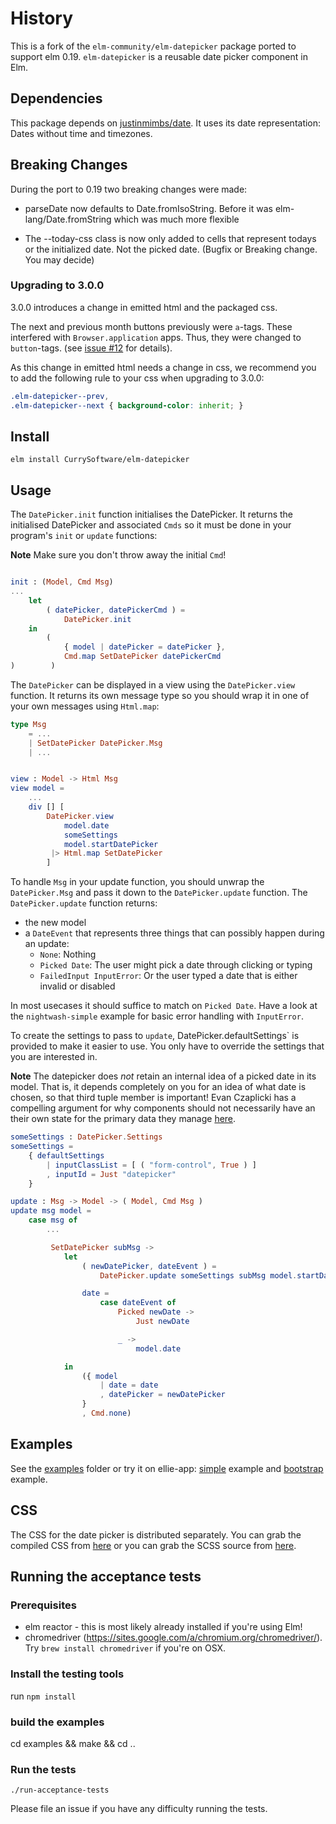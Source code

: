 # History

This is a fork of the `elm-community/elm-datepicker` package ported to support elm 0.19.
`elm-datepicker` is a reusable date picker component in Elm.

## Dependencies

This package depends on [justinmimbs/date](https://github.com/justinmimbs/date).
It uses its date representation: Dates without time and timezones.

## Breaking Changes

During the port to 0.19 two breaking changes were made:


- parseDate now defaults to Date.fromIsoString. Before it was elm-lang/Date.fromString which was much more flexible

- The --today-css class is now only added to cells that represent todays or the initialized date. Not the picked date. (Bugfix or Breaking change. You may decide)


### Upgrading to 3.0.0

3.0.0 introduces a change in emitted html and the packaged css.

The next and previous month buttons previously were `a`-tags. These interfered with `Browser.application` apps.
Thus, they were changed to `button`-tags. (see [issue #12](https://github.com/CurrySoftware/elm-datepicker/issues/12) for details).

As this change in emitted html needs a change in css, we recommend you to add the following rule to your css when upgrading to 3.0.0:

```css
.elm-datepicker--prev,
.elm-datepicker--next { background-color: inherit; }
```

## Install

``` shell
elm install CurrySoftware/elm-datepicker
```

## Usage

The `DatePicker.init` function initialises the DatePicker. It returns the initialised DatePicker and associated `Cmds` so it must be done in your program's `init` or `update` functions:

**Note** Make sure you don't throw away the initial `Cmd`!

```elm

init : (Model, Cmd Msg)
...
    let
        ( datePicker, datePickerCmd ) =
            DatePicker.init
    in
        (
            { model | datePicker = datePicker },
            Cmd.map SetDatePicker datePickerCmd
)        )
```

The `DatePicker` can be displayed in a view using the `DatePicker.view` function. It returns its own
message type so you should wrap it in one of your own messages using `Html.map`:


```elm
type Msg
    = ...
    | SetDatePicker DatePicker.Msg
    | ...


view : Model -> Html Msg
view model =
    ...
    div [] [
        DatePicker.view
            model.date
            someSettings
            model.startDatePicker
         |> Html.map SetDatePicker
        ]

```

To handle `Msg` in your update function, you should unwrap the `DatePicker.Msg` and pass it down to the `DatePicker.update` function. The `DatePicker.update` function returns:

* the new model
* a `DateEvent` that represents three things that can possibly happen during an update:
  - `None`: Nothing
  - `Picked Date`: The user might pick a date through clicking or typing
  - `FailedInput InputError`: Or the user typed a date that is either invalid or disabled

In most usecases it should suffice to match on `Picked Date`.
Have a look at the `nightwash-simple` example for basic error handling with `InputError`.

To create the settings to pass to `update`, DatePicker.defaultSettings` is provided to make it easier to use. You only have to override the settings that you are interested in.

**Note** The datepicker does _not_ retain an internal idea of a picked date in its model. That is, it depends completely on you for an idea of what date is chosen, so that third tuple member is important! Evan Czaplicki has a compelling argument for why components should not necessarily have an their own state for the primary data they manage [here](https://github.com/evancz/elm-sortable-table#single-source-of-truth).

```elm
someSettings : DatePicker.Settings
someSettings =
    { defaultSettings
        | inputClassList = [ ( "form-control", True ) ]
        , inputId = Just "datepicker"
    }

update : Msg -> Model -> ( Model, Cmd Msg )
update msg model =
    case msg of
        ...

         SetDatePicker subMsg ->
            let
                ( newDatePicker, dateEvent ) =
                    DatePicker.update someSettings subMsg model.startDatePicker

                date =
                    case dateEvent of
                        Picked newDate ->
                            Just newDate

                        _ ->
                            model.date

            in
                ({ model
                    | date = date
                    , datePicker = newDatePicker
                }
                , Cmd.none)

```

## Examples

See the [examples][examples] folder or try it on ellie-app: [simple] example and [bootstrap] example.

[examples]: https://github.com/CurrySoftware/elm-datepicker/tree/master/examples
[simple]: https://ellie-app.com/3t4W6N4Trm3a1
[bootstrap]: https://ellie-app.com/3t52wzTZxdda1


## CSS

The CSS for the date picker is distributed separately.  You can grab
the compiled CSS from [here][compiled] or you can grab the SCSS source
from [here][scss].

[compiled]: https://github.com/CurrySoftware/elm-datepicker/blob/master/css/elm-datepicker.css
[scss]: https://github.com/CurrySoftware/elm-datepicker/blob/master/css/elm-datepicker.scss


## Running the acceptance tests
### Prerequisites

- elm reactor - this is most likely already installed if you're using Elm!
- chromedriver (https://sites.google.com/a/chromium.org/chromedriver/).
  Try `brew install chromedriver` if you're on OSX.


### Install the testing tools
run `npm install`

### build the examples
cd examples && make && cd ..

### Run the tests
`./run-acceptance-tests`

Please file an issue if you have any difficulty running the tests.
